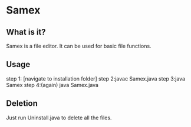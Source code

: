 # Samex
## What is it?
Samex is a file editor. It can be used for basic file functions.
## Usage
 step 1: [navigate to installation folder]
 step 2:javac Samex.java
 step 3:java Samex
 step 4:(again) java Samex.java
## Deletion
Just run Uninstall.java to delete all the files. 

